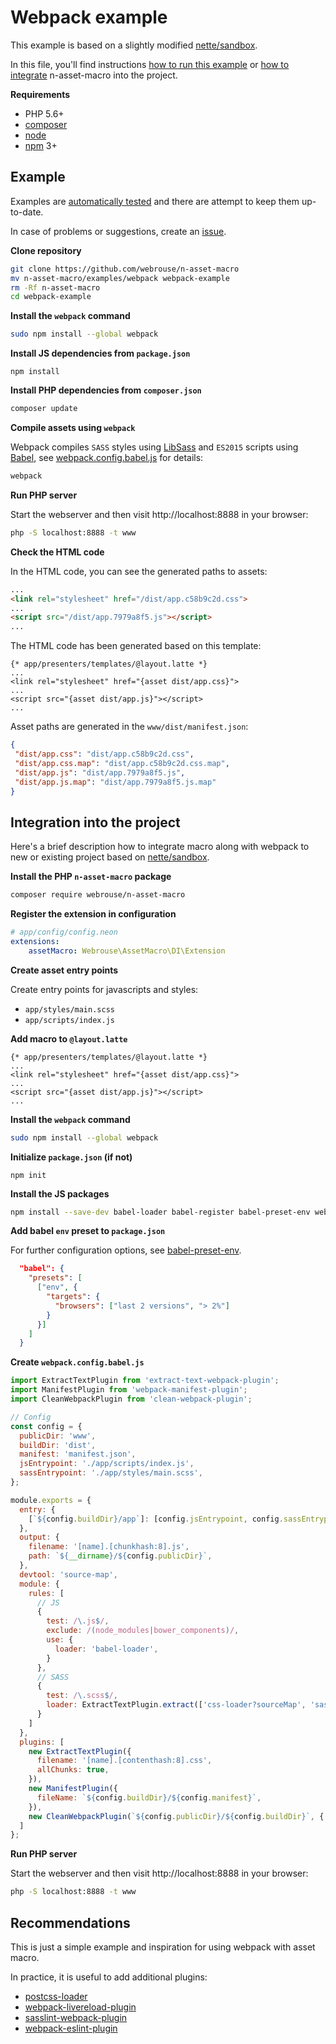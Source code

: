 # Webpack example

This example is based on a slightly modified  [nette/sandbox](https://github.com/nette/sandbox).

In this file, you'll find instructions [how to run this example](#example) or [how to integrate](#integration-into-the-project) n-asset-macro into the project.

**Requirements**
* PHP 5.6+
* [composer](https://getcomposer.org/)
* [node](https://nodejs.org)
* [npm](https://www.npmjs.com/) 3+

## Example

Examples are [automatically tested](https://github.com/webrouse/n-asset-macro/blob/master/tests/ExamplesTests/gulp_tests.sh) and there are attempt to keep them up-to-date. 

In case of problems or suggestions, create an [issue](https://github.com/webrouse/n-asset-macro/issues).

**Clone repository**
```sh
git clone https://github.com/webrouse/n-asset-macro
mv n-asset-macro/examples/webpack webpack-example
rm -Rf n-asset-macro
cd webpack-example
```

**Install the `webpack` command**

```sh
sudo npm install --global webpack
```

**Install JS dependencies from `package.json`**
```
npm install
```

**Install PHP dependencies from `composer.json`**
```sh
composer update
```

**Compile assets using `webpack`**

Webpack compiles `SASS` styles using [LibSass](https://github.com/sass/libsass) and `ES2015` scripts using [Babel](https://babeljs.io), see [webpack.config.babel.js](https://github.com/webrouse/n-asset-macro/blob/master/examples/webpack/webpack.config.babel.js) for details:

```sh
webpack
```

**Run PHP server**

Start the webserver and then visit http://localhost:8888 in your browser:
```sh
php -S localhost:8888 -t www
```

**Check the HTML code**

In the HTML code, you can see the generated paths to assets:
```html
...
<link rel="stylesheet" href="/dist/app.c58b9c2d.css">
...
<script src="/dist/app.7979a8f5.js"></script>
...
```

The HTML code has been generated based on this template:
```latte
{* app/presenters/templates/@layout.latte *}
...
<link rel="stylesheet" href="{asset dist/app.css}">
...
<script src="{asset dist/app.js}"></script>
...
```

Asset paths are generated in the `www/dist/manifest.json`:
 ```json
{
  "dist/app.css": "dist/app.c58b9c2d.css",
  "dist/app.css.map": "dist/app.c58b9c2d.css.map",
  "dist/app.js": "dist/app.7979a8f5.js",
  "dist/app.js.map": "dist/app.7979a8f5.js.map"
}
 ```

## Integration into the project

Here's a brief description how to integrate macro along with webpack to new or existing project based on [nette/sandbox](https://github.com/nette/sandbox).

**Install the PHP `n-asset-macro` package**

```sh
composer require webrouse/n-asset-macro
```

**Register the extension in configuration**
```yaml
# app/config/config.neon
extensions:
    assetMacro: Webrouse\AssetMacro\DI\Extension
```

**Create asset entry points**

Create entry points for javascripts and styles:
* `app/styles/main.scss`
* `app/scripts/index.js`

**Add macro to `@layout.latte`**
```latte
{* app/presenters/templates/@layout.latte *}
...
<link rel="stylesheet" href="{asset dist/app.css}">
...
<script src="{asset dist/app.js}"></script>
...
```

**Install the `webpack` command**
```sh
sudo npm install --global webpack
```

**Initialize `package.json` (if not)**
```
npm init
```

**Install the JS packages**

```sh
npm install --save-dev babel-loader babel-register babel-preset-env webpack extract-text-webpack-plugin webpack-manifest-plugin clean-webpack-plugin css-loader node-sass sass-loader 
```

**Add babel `env` preset to `package.json`**

For further configuration options, see [babel-preset-env](https://github.com/babel/babel-preset-env).

```json
  "babel": {
    "presets": [
      ["env", {
        "targets": {
          "browsers": ["last 2 versions", "> 2%"]
        }
      }]
    ]
  }
```

**Create `webpack.config.babel.js`**

```js
import ExtractTextPlugin from 'extract-text-webpack-plugin';
import ManifestPlugin from 'webpack-manifest-plugin';
import CleanWebpackPlugin from 'clean-webpack-plugin';

// Config
const config = {
  publicDir: 'www',
  buildDir: 'dist',
  manifest: 'manifest.json',
  jsEntrypoint: './app/scripts/index.js',
  sassEntrypoint: './app/styles/main.scss',
};

module.exports = {
  entry: {
    [`${config.buildDir}/app`]: [config.jsEntrypoint, config.sassEntrypoint],
  },
  output: {
    filename: '[name].[chunkhash:8].js',
    path: `${__dirname}/${config.publicDir}`,
  },
  devtool: 'source-map',
  module: {
    rules: [
      // JS
      {
        test: /\.js$/,
        exclude: /(node_modules|bower_components)/,
        use: {
          loader: 'babel-loader',
        }
      },
      // SASS
      {
        test: /\.scss$/,
        loader: ExtractTextPlugin.extract(['css-loader?sourceMap', 'sass-loader?sourceMap'])
      }
    ]
  },
  plugins: [
    new ExtractTextPlugin({
      filename: '[name].[contenthash:8].css',
      allChunks: true,
    }),
    new ManifestPlugin({
      fileName: `${config.buildDir}/${config.manifest}`,
    }),
    new CleanWebpackPlugin(`${config.publicDir}/${config.buildDir}`, { verbose: false, watch: true }),
  ]
};
```

**Run PHP server**

Start the webserver and then visit http://localhost:8888 in your browser:
```sh
php -S localhost:8888 -t www
```

## Recommendations

This is just a simple example and inspiration for using webpack with asset macro. 

In practice, it is useful to add additional plugins: 
* [postcss-loader](https://www.npmjs.com/package/postcss-loader)
* [webpack-livereload-plugin](https://www.npmjs.com/package/webpack-livereload-plugin)
* [sasslint-webpack-plugin](https://www.npmjs.com/package/sasslint-webpack-plugin)
* [webpack-eslint-plugin](https://www.npmjs.com/package/webpack-eslint-plugin)







